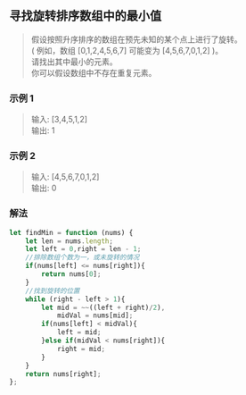 
## 寻找旋转排序数组中的最小值
> 假设按照升序排序的数组在预先未知的某个点上进行了旋转。                      
> ( 例如，数组 [0,1,2,4,5,6,7] 可能变为 [4,5,6,7,0,1,2] )。                     
> 请找出其中最小的元素。                          
> 你可以假设数组中不存在重复元素。                     



### 示例 1
> 输入: [3,4,5,1,2]     
> 输出: 1

### 示例 2
> 输入: [4,5,6,7,0,1,2]       
> 输出: 0



### 解法
```javascript 1.8
let findMin = function (nums) {
    let len = nums.length;
    let left = 0,right = len - 1;
    //排除数组个数为一，或未旋转的情况
    if(nums[left] <= nums[right]){
        return nums[0];
    }
    //找到旋转的位置
    while (right - left > 1){
        let mid = ~~((left + right)/2),
            midVal = nums[mid];
        if(nums[left] < midVal){
            left = mid;
        }else if(midVal < nums[right]){
            right = mid;
        }
    }
    return nums[right];
};
```
